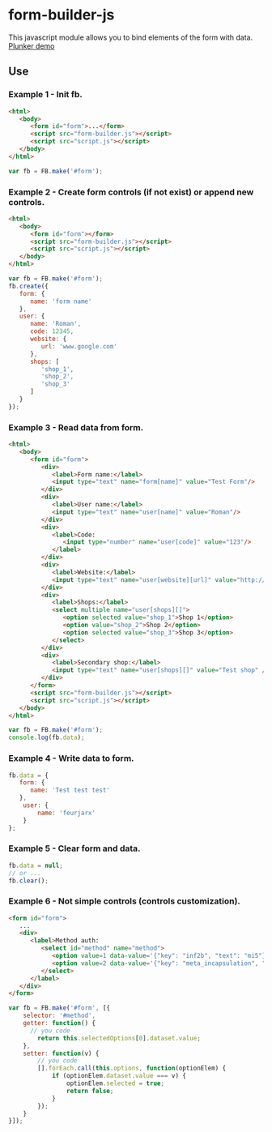 # form-builder-js
This javascript module allows you to bind elements of the form with data. [Plunker demo](http://plnkr.co/edit/pSMV4UhIoZATBl42Kyzo?p=preview)
## Use
### Example 1 - Init fb.
```HTML
<html>
   <body>
      <form id="form">...</form>
      <script src="form-builder.js"></script>
      <script src="script.js"></script>
   </body>
</html>
```
```js
var fb = FB.make('#form');
```

### Example 2 - Create form controls (if not exist) or append new controls.
```HTML
<html>
   <body>
      <form id="form"></form>
      <script src="form-builder.js"></script>
      <script src="script.js"></script>
   </body>
</html>
```
```js
var fb = FB.make('#form');
fb.create({
   form: {
      name: 'form name'
   },
   user: {
      name: 'Roman',
      code: 12345,
      website: {
         url: 'www.google.com'
      },
      shops: [
         'shop_1',
         'shop_2',
         'shop_3'
      ]
   }
});
```

### Example 3 - Read data from form.
```HTML
<html>
   <body>
      <form id="form">
         <div>
            <label>Form name:</label>
            <input type="text" name="form[name]" value="Test Form"/>
         </div>
         <div>
            <label>User name:</label>
            <input type="text" name="user[name]" value="Roman"/>
         </div>
         <div>
            <label>Code:
               <input type="number" name="user[code]" value="123"/>
            </label>
         </div>
         <div>
            <label>Website:</label>
            <input type="text" name="user[website][url]" value="http://mysite.com" />
         </div>
         <div>
            <label>Shops:</label>
            <select multiple name="user[shops][]">
               <option selected value="shop_1">Shop 1</option>
               <option value="shop_2">Shop 2</option>
               <option selected value="shop_3">Shop 3</option>
            </select>
         </div>
         <div>
            <label>Secondary shop:</label>
            <input type="text" name="user[shops][]" value="Test shop" />
         </div>
      </form>
      <script src="form-builder.js"></script>
      <script src="script.js"></script>
   </body>
</html>
```
```js
var fb = FB.make('#form');
console.log(fb.data);
```

### Example 4 - Write data to form.
```js
fb.data = {
   form: {
      name: 'Test test test'
   },
	user: {
		name: 'feurjarx'
	}
};
```
### Example 5 - Clear form and data.
```js
fb.data = null;
// or ...
fb.clear();
```
### Example 6 - Not simple controls (controls customization).
```HTML
<form id="form">
   ...
   <div>
      <label>Method auth:
         <select id="method" name="method">
            <option value=1 data-value='{"key": "inf2b", "text": "mi5"}'>green safe</option>
            <option value=2 data-value='{"key": "meta_incapsulation", "text": "meta"}'>META</option>
         </select>
      </label>
   </div>
</form>
```
```js
var fb = FB.make('#form', [{
	selector: '#method',
	getter: function() {
      // you code
		return this.selectedOptions[0].dataset.value;
	},
	setter: function(v) {
		// you code
		[].forEach.call(this.options, function(optionElem) {
			if (optionElem.dataset.value === v) {
				optionElem.selected = true;
				return false;
			}
		});
	}
}]);
```
